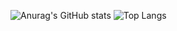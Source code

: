 ![Anurag's GitHub stats](https://github-readme-stats-opal-six-63.vercel.app/api?username=Pendulum-nft&count_private=true&show_icons=true&theme=tokyonight)
![Top Langs](https://github-readme-stats-opal-six-63.vercel.app/api/top-langs/?username=Pendulum-nft&count_private=true&layout=compact&theme=tokyonight)

